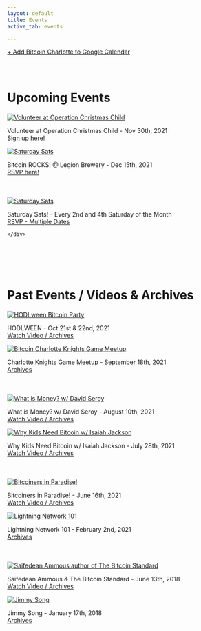 ```yaml
---
layout: default
title: Events
active_tab: events

---
```


<a class="cta" href="https://calendar.google.com/calendar/embed?src=0grl3lv52bq4fuc0eiu01uemfk%40group.calendar.google.com&ctz=America%2FNew_York">+ Add Bitcoin Charlotte to Google Calendar</a>

<div class="glow-bar glow-bar-divider container-fluid" style="margin-bottom:50px;">&nbsp;</div>


# Upcoming Events

<article style="margin:20px 0 50px">
<div class="row">
    <div class="col">
        <a href="https://www.occvolunteersignup.com/VolunteerSignUp/IndexGroup?rg=d58724a9a98943e3bc84b7db885c1996"><img src="/assets/img/posts/Instagram-operation-x.jpg" alt="Volunteer at Operation Christmas Child" title="Volunteer at Operation Christmas Child"/></a>
        <p class="pic-caption">
            <span>Volunteer at Operation Christmas Child - Nov 30th, 2021</span><br>
            <span><a href="https://www.occvolunteersignup.com/VolunteerSignUp/IndexGroup?rg=d58724a9a98943e3bc84b7db885c1996">Sign up here!</a></span>
        </p>
    </div>
    <div class="col">
        <a href="https://www.meetup.com/BitcoinCharlotte/events/282286991/"><img src="/assets/img/posts/Instagram-bitcoin-rox.jpg" alt="Saturday Sats" title="Saturday Sats"/></a>
        <p class="pic-caption">
            <span>Bitcoin ROCKS! @ Legion Brewery - Dec 15th, 2021</span><br>
            <span><a href="https://www.meetup.com/BitcoinCharlotte/events/282286991/">RSVP here! </a><br>
        </p>
    </div>
</div>
</article>
<article style="margin:0 0 50px">
<div class="row">
    <div class="col">
        <a href="https://www.meetup.com/BitcoinCharlotte/events/"><img src="/assets/img/posts/Salty-Parrot-Brewing-Saturday-Sats-Meetup.jpg" alt="Saturday Sats" title="Saturday Sats"/></a>
        <p class="pic-caption">
            <span>Saturday Sats! - Every 2nd and 4th Saturday of the Month</span><br>
            <span><a href="https://www.meetup.com/BitcoinCharlotte/events/">RSVP - Multiple Dates</a><br>
        </p>
    </div>
    <div class="col">
  
    </div>
</div>
</article>

<div class="glow-bar glow-bar-divider container-fluid" style="margin-bottom:50px;">&nbsp;</div>

# Past Events / Videos & Archives

<article style="margin:20px 0 50px">
<div class="row">
    <div class="col">
        <a href="/hodlween2021"><img src="/assets/img/posts/hodlween2021.jpg" alt="HODLween Bitcoin Party" title="HODLween Bitcoin Party"/></a>
        <p class="pic-caption">
            <span>HODLWEEN - Oct 21st & 22nd, 2021</span><br>
            <span><a href="/hodlween2021">Watch Video / Archives</a></span>
        </p>
    </div>
    <div class="col">
        <a href="/event-2021-09-18"><img src="/assets/img/posts/event4Instagram.jpg" alt="Bitcoin Charlotte Knights Game Meetup" title="Bitcoin Charlotte Knights Game Meetup"/></a>
        <p class="pic-caption">
            <span>Charlotte Knights Game Meetup - September 18th, 2021</span><br>
            <span><a href="/event-2021-09-18">Archives</a></span>
        </p>
    </div>
</div>
</article>
<article style="margin:0 0 50px">
<div class="row">
    <div class="col">
        <a href="/event-2021-08-10"><img src="/assets/img/posts/david-seroy-what-is-money-event3.jpg" alt="What is Money? w/ David Seroy" title="What is Money? w/ David Seroy"/></a>
        <p class="pic-caption">
            <span>What is Money? w/ David Seroy - August 10th, 2021</span><br>
            <span><a href="/event-2021-08-10">Watch Video / Archives</a></span>
        </p>
    </div>
    <div class="col">
        <a href="/event-2021-07-29"><img src="/assets/img/posts/isaiah-jackson-why-kids-need-bitcoin-event2.jpg" alt="Why Kids Need Bitcoin w/ Isaiah Jackson" title="Why Kids Need Bitcoin w/ Isaiah Jackson"/></a>
        <p class="pic-caption">
            <span>Why Kids Need Bitcoin w/ Isaiah Jackson - July 28th, 2021</span><br>
            <span><a href="/event-2021-07-29">Watch Video / Archives</a></span>
        </p>
    </div>
</div>
</article>

<article style="margin:0 0 50px">
<div class="row">
    <div class="col">
        <a href="/event-2021-06-16"><img src="/assets/img/posts/bitcoin-paradise-recap-event1.jpg" alt="Bitcoiners in Paradise!" title="Bitcoiners in Paradise!"/></a>
        <p class="pic-caption">
            <span>Bitcoiners in Paradise! - June 16th, 2021</span><br>
            <span><a href="/event-2021-06-16">Watch Video / Archives</a></span>
        </p>
    </div>
    <div class="col">
        <a href="/event-2021-02-02"><img src="/assets/img/posts/lightning-network-meetup-feb2nd.jpg" alt="Lightning Network 101" title="Lightning Network 101"/></a>
        <p class="pic-caption">
            <span>Lightning Network 101 - February 2nd, 2021</span><br>
            <span><a href="/event-2021-02-02">Archives</a></span>
        </p>
    </div>
</div>
</article>

<article style="margin:0 0 50px">
<div class="row">
    <div class="col">
        <a href="/event-2018-06-13"><img src="/assets/img/posts/saifedean-ammous-event.jpg" alt="Saifedean Ammous author of The Bitcoin Standard" title="Saifedean Ammous author of The Bitcoin Standard"/></a>
        <p class="pic-caption">
            <span>Saifedean Ammous & The Bitcoin Standard - June 13th, 2018</span><br>
            <span><a href="/event-2018-06-13">Watch Video / Archives</a></span>
        </p>
    </div>
    <div class="col">
        <a href="/event-2018-01-17"><img src="/assets/img/posts/jimmysong-event.jpg" alt="Jimmy Song" title="Jimmy Song"/></a>
        <p class="pic-caption">
            <span>Jimmy Song - January 17th, 2018</span><br>
            <span><a href="/event-2018-01-17">Archives</a></span>
        </p>
    </div>
</div>
</article>


